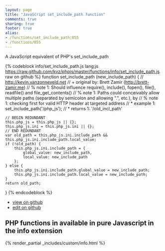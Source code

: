 ```yaml
---
layout: page
title: "JavaScript set_include_path function"
comments: true
sharing: true
footer: true
alias:
- /functions/set_include_path:855
- /functions/855
---
```

<!-- Generated by Rakefile:build -->
A JavaScript equivalent of PHP's set_include_path

{% codeblock info/set_include_path.js lang:js https://raw.github.com/kvz/phpjs/master/functions/info/set_include_path.js raw on github %}
function set_include_path (new_include_path) {
    // http://kevin.vanzonneveld.net
    // +   original by: Brett Zamir (http://brett-zamir.me)
    // %          note 1: Should influence require(), include(), fopen(), file(), readfile() and file_get_contents()
    // %          note 1: Paths could conceivably allow multiple paths (separated by semicolon and allowing ".", etc.), by
    // %          note 1: checking first for valid HTTP header at targeted address
    // *     example 1: set_include_path('/php_js');
    // *     returns 1: '/old_incl_path'

    // BEGIN REDUNDANT
    this.php_js = this.php_js || {};
    this.php_js.ini = this.php_js.ini || {};
    // END REDUNDANT
    var old_path = this.php_js.ini.include_path && this.php_js.ini.include_path.local_value;
    if (!old_path) {
        this.php_js.ini.include_path = {
            global_value: new_include_path,
            local_value: new_include_path
        };
    } else {
        this.php_js.ini.include_path.global_value = new_include_path;
        this.php_js.ini.include_path.local_value = new_include_path;
    }
    return old_path;
}
{% endcodeblock %}

 - [view on github](https://github.com/kvz/phpjs/blob/master/functions/info/set_include_path.js)
 - [edit on github](https://github.com/kvz/phpjs/edit/master/functions/info/set_include_path.js)

## PHP functions in available in pure Javascript in the info extension
{% render_partial _includes/custom/info.html %}
